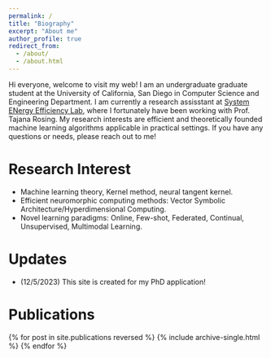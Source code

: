 ```yaml
---
permalink: /
title: "Biography"
excerpt: "About me"
author_profile: true
redirect_from: 
  - /about/
  - /about.html
---
```


Hi everyone, welcome to visit my web! I am an undergraduate graduate student at the University of California, San Diego in Computer Science and Engineering Department. I am currently a research assisstant at [System ENergy Efficiency Lab](http://varys.ucsd.edu/), where I fortunately have been working with Prof. Tajana Rosing. My research interests are efficient and theoretically founded machine learning algorithms applicable in practical settings. If you have any questions or needs, please reach out to me!

Research Interest
======
- Machine learning theory, Kernel method, neural tangent kernel.
- Efficient neuromorphic computing methods: Vector Symbolic Architecture/Hyperdimensional Computing.
- Novel learning paradigms: Online, Few-shot, Federated, Continual, Unsupervised, Multimodal Learning.


Updates
======
- (12/5/2023) This site is created for my PhD application!


Publications
======
{% for post in site.publications reversed %}
  {% include archive-single.html %}
{% endfor %}
